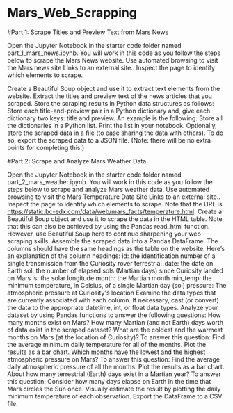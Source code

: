 # Mars_Web_Scrapping

#Part 1: Scrape Titles and Preview Text from Mars News

Open the Jupyter Notebook in the starter code folder named part_1_mars_news.ipynb. You will work in this code as you follow the steps below to scrape the Mars News website.
Use automated browsing to visit the Mars news site Links to an external site.. Inspect the page to identify which elements to scrape.

Create a Beautiful Soup object and use it to extract text elements from the website.
Extract the titles and preview text of the news articles that you scraped. Store the scraping results in Python data structures as follows:
Store each title-and-preview pair in a Python dictionary and, give each dictionary two keys: title and preview. An example is the following:
Store all the dictionaries in a Python list.
Print the list in your notebook.
Optionally, store the scraped data in a file (to ease sharing the data with others). To do so, export the scraped data to a JSON file. (Note: there will be no extra points for completing this.)


#Part 2: Scrape and Analyze Mars Weather Data

Open the Jupyter Notebook in the starter code folder named part_2_mars_weather.ipynb. You will work in this code as you follow the steps below to scrape and analyze Mars weather data.
Use automated browsing to visit the Mars Temperature Data Site Links to an external site.. Inspect the page to identify which elements to scrape. Note that the URL is https://static.bc-edx.com/data/web/mars_facts/temperature.html.
Create a Beautiful Soup object and use it to scrape the data in the HTML table. Note that this can also be achieved by using the Pandas read_html function. However, use Beautiful Soup here to continue sharpening your web scraping skills.
Assemble the scraped data into a Pandas DataFrame. The columns should have the same headings as the table on the website. Here’s an explanation of the column headings:
id: the identification number of a single transmission from the Curiosity rover
terrestrial_date: the date on Earth
sol: the number of elapsed sols (Martian days) since Curiosity landed on Mars
ls: the solar longitude
month: the Martian month
min_temp: the minimum temperature, in Celsius, of a single Martian day (sol)
pressure: The atmospheric pressure at Curiosity's location
Examine the data types that are currently associated with each column. If necessary, cast (or convert) the data to the appropriate datetime, int, or float data types.
Analyze your dataset by using Pandas functions to answer the following questions:
How many months exist on Mars?
How many Martian (and not Earth) days worth of data exist in the scraped dataset?
What are the coldest and the warmest months on Mars (at the location of Curiosity)? To answer this question:
Find the average minimum daily temperature for all of the months.
Plot the results as a bar chart.
Which months have the lowest and the highest atmospheric pressure on Mars? To answer this question:
Find the average daily atmospheric pressure of all the months.
Plot the results as a bar chart.
About how many terrestrial (Earth) days exist in a Martian year? To answer this question:
Consider how many days elapse on Earth in the time that Mars circles the Sun once.
Visually estimate the result by plotting the daily minimum temperature of each observation.
Export the DataFrame to a CSV file.
